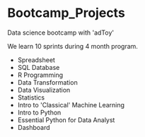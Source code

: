 # Bootcamp_Projects

Data science bootcamp with 'adToy'

We learn 10 sprints during 4 month program.

- Spreadsheet 
- SQL Database
- R Programming 
- Data Transformation 
- Data Visualization 
- Statistics
- Intro to 'Classical' Machine Learning 
- Intro to Python
- Essential Python for Data Analyst
- Dashboard


